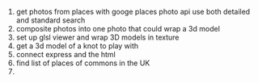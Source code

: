 1. get photos from places with googe places photo api
    use both detailed and standard search
2. composite photos into one photo that could wrap a 3d model
3. set up glsl viewer and wrap 3D models in texture
4. get a 3d model of a knot to play with
5. connect express and the html
6. find list of places of commons in the UK
7. 